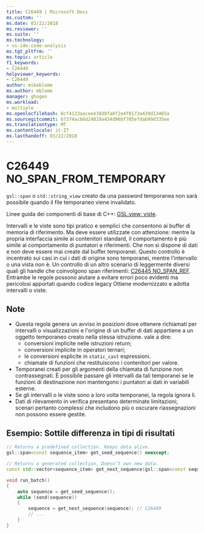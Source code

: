```yaml
---
title: C26449 | Microsoft Docs
ms.custom: ''
ms.date: 03/22/2018
ms.reviewer: ''
ms.suite: ''
ms.technology:
- vs-ide-code-analysis
ms.tgt_pltfrm: ''
ms.topic: article
f1_keywords:
- C26449
helpviewer_keywords:
- C26449
author: mikeblome
ms.author: mblome
manager: ghogen
ms.workload:
- multiple
ms.openlocfilehash: 8cf4123aacee438d8fa8f2e4f0173a439d13465a
ms.sourcegitcommit: 67374acb6d24019a434d96bf705efdab99d335ee
ms.translationtype: MT
ms.contentlocale: it-IT
ms.lasthandoff: 03/22/2018
---
```

# <a name="c26449-nospanfromtemporary"></a>C26449 NO_SPAN_FROM_TEMPORARY

`gsl::span` o `std::string_view` creato da una password temporanea non sarà possibile quando il file temporaneo viene invalidato.

Linee guida dei componenti di base di C++: [GSL.view: viste](https://github.com/isocpp/CppCoreGuidelines/blob/master/CppCoreGuidelines.md#gslview-views).

Intervalli e le viste sono tipi pratico e semplici che consentono ai buffer di memoria di riferimento. Ma deve essere utilizzate con attenzione: mentre la propria interfaccia simile ai contenitori standard, il comportamento è più simile al comportamento di puntatori e riferimenti. Che non si dispone di dati e non deve essere mai create dal buffer temporanei. Questo controllo è incentrato sui casi in cui i dati di origine sono temporanei, mentre l'intervallo o una vista non è. Un controllo di un altro scenario di leggermente diversi quali gli handle che coinvolgono span riferimenti: [C26445 NO_SPAN_REF](c26445.md). Entrambe le regole possono aiutare a evitare errori poco evidenti ma pericolosi apportati quando codice legacy Ottiene modernizzato e adotta intervalli o viste.

## <a name="remarks"></a>Note

- Questa regola genera un avviso in posizioni dove ottenere richiamati per intervalli o visualizzazioni e l'origine di un buffer di dati appartiene a un oggetto temporaneo creato nella stessa istruzione. vale a dire:
  - conversioni implicite nelle istruzioni return;
  - conversioni implicite in operatori ternari;
  - le conversioni esplicite in `static_cast` espressioni.
  - chiamate di funzioni che restituiscono i contenitori per valore.
- Temporanei creati per gli argomenti della chiamata di funzione non contrassegnati. È possibile passare gli intervalli da tali temporanei se le funzioni di destinazione non mantengono i puntatori ai dati in variabili esterne.
- Se gli intervalli o le viste sono a loro volta temporanei, la regola ignora li.
- Dati di rilevamento in verifica presentano determinate limitazioni; scenari pertanto complessi che includono più o oscurare riassegnazioni non possono essere gestite.

## <a name="example-subtle-difference-in-result-types"></a>Esempio: Sottile differenza in tipi di risultati

```cpp
// Returns a predefined collection. Keeps data alive.
gsl::span<const sequence_item> get_seed_sequence() noexcept;

// Returns a generated collection. Doesn’t own new data.
const std::vector<sequence_item> get_next_sequence(gsl::span<const sequence_item>);

void run_batch()
{
    auto sequence = get_seed_sequence();
    while (send(sequence))
    {
        sequence = get_next_sequence(sequence); // C26449
        // ...
    }
}
```
